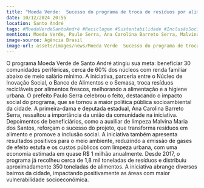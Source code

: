 ```yaml
---
title: "Moeda Verde:  Sucesso do programa de troca de resíduos por alimentos em Santo André"
date: 10/12/2024 20:55
location: Santo André
tags: #MoedaVerdeSantoAndré #Reciclagem #Sustentabilidade #InclusãoSocial #MeioAmbiente #Alimentos #PolíticaPública #SantoAndré #DesenvolvimentoSocial #ResponsabilidadeSocial #abc360noticias
mentions: Moeda Verde, Paulo Serra, Ana Carolina Barreto Serra, Malvina Maria dos Santos, Ajan Marques de Oliveira, Ana Cláudia de Fabris, Semasa, Núcleo de Inovação Social, Banco de Alimentos, Banco Mundial, Parque Gerassi, Núcleo Nova Progresso.
image-source: Agência Brasil
image-url: assets/images/news/Moeda Verde  Sucesso do programa de troca de resíduos por alimentos em Santo André.jpg
---
```


O programa Moeda Verde de Santo André atingiu sua meta: beneficiar 30 comunidades periféricas, cerca de 60% dos núcleos com renda familiar abaixo de meio salário mínimo.  A iniciativa, parceria entre o Núcleo de Inovação Social, o Banco de Alimentos e o Semasa, troca resíduos recicláveis por alimentos frescos, melhorando a alimentação e a higiene urbana.  O prefeito Paulo Serra celebrou o feito, destacando o impacto social do programa, que se tornou a maior política pública socioambiental da cidade.  A primeira-dama e deputada estadual, Ana Carolina Barreto Serra, ressaltou a importância da união da comunidade na iniciativa.  Depoimentos de beneficiários, como a auxiliar de limpeza Malvina Maria dos Santos, reforçam o sucesso do projeto, que transforma resíduos em alimento e promove a inclusão social.  A iniciativa também apresenta resultados positivos para o meio ambiente, reduzindo a emissão de gases de efeito estufa e os custos públicos com limpeza urbana, com uma economia estimada em quase R$ 1 milhão anualmente.  Desde 2017, o programa já recolheu cerca de 1,8 mil toneladas de resíduos e distribuiu aproximadamente 350 toneladas de alimentos.  A iniciativa abrange diversos bairros da cidade, impactando positivamente as áreas com maior vulnerabilidade socioeconômica.

